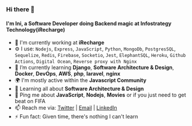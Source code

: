 ### Hi there 👋

<!--
**ietienam/ietienam** is a ✨ _special_ ✨ repository because its `README.md` (this file) appears on your GitHub profile.

![Profile views counter](https://caneco.dev/github-profile-view-counter.svg)
-->

#### I'm Ini, a Software Developer doing Backend magic at Infostrategy Technology(iRecharge)

- 🏢 I'm currently working at **iRecharge**
- ⚙️ I use: `Nodejs`, `Express`, `JavaScript`, `Python`, `MongoDb`, `PostgresSQL`, `Sequelize`, `Redis`, `Firebase`, `Socketio`, `Jest`, `ElephantSQL`, `Heroku`, `Github Actions`, `Digital Ocean`, `Reverse proxy with Nginx`
- 🌱 I’m currently learning **Django**, **Software Architecture & Design**, **Docker**, **DevOps**, **AWS**, **php**, **laravel**, **nginx**
- 🌍 I'm mostly active within the **Javascript Community**
- 🌱 Learning all about **Software Architecture & Design**
- 💬 Ping me about **JavaScript**, **Nodejs**, **Movies** or if you just need to get beat on FIFA
- 📫 Reach me via: [Twitter](https://twitter.com/etienam_ini) | [Email](mailto:ietienam@gmail.com) | [LinkedIn](https://www.linkedin.com/in/ietienam/)
- ⚡️ Fun fact: Given time, there's nothing I can't learn
